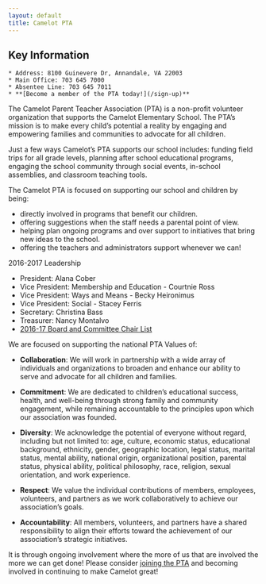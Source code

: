 ```yaml
---
layout: default
title: Camelot PTA
---
```


## Key Information
    * Address: 8100 Guinevere Dr, Annandale, VA 22003
    * Main Office: 703 645 7000
    * Absentee Line: 703 645 7011
    * **[Become a member of the PTA today!](/sign-up)**

The Camelot Parent Teacher Association (PTA) is a non-profit volunteer organization that supports the Camelot Elementary School. The PTA’s mission is to make every child’s potential a reality by engaging and empowering families and communities to advocate for all children.

Just a few ways Camelot’s PTA supports our school  includes: funding field trips for all grade levels, planning after school educational programs, engaging the school community through social events, in-school assemblies, and classroom teaching tools.

The Camelot PTA is focused on supporting our school and children by being:
  * directly involved in programs that benefit our children.
  * offering suggestions when the staff needs a parental point of view.
  * helping plan ongoing programs and over support to initiatives that bring new ideas to the school.
  * offering the teachers and administrators support whenever we can!

2016-2017 Leadership
  * President: Alana Cober
  * Vice President: Membership and Education - Courtnie Ross
  * Vice President: Ways and Means - Becky Heironimus
  * Vice President: Social - Stacey Ferris
  * Secretary: Christina Bass
  * Treasurer: Nancy Montalvo
  * [2016-17 Board and Committee Chair List](https://docs.google.com/document/d/1pFvn3beiroFeJCT0jct_GjDbyLMFTwKA8kZmMLkNiKI/edit?usp=sharing)

We are focused on supporting the national PTA Values of: 

  * **Collaboration**: We will work in partnership with a wide array of individuals and organizations to broaden and enhance our ability to serve and advocate for all children and families.

  * **Commitment**: We are dedicated to children’s educational success, health, and well-being through strong family and community engagement, while remaining accountable to the principles upon which our association was founded.

  * **Diversity**: We acknowledge the potential of everyone without regard, including but not limited to: age, culture, economic status, educational background, ethnicity, gender, geographic location, legal status, marital status, mental ability, national origin, organizational position, parental status, physical ability, political philosophy, race, religion, sexual orientation, and work experience.

  * **Respect**: We value the individual contributions of members, employees, volunteers, and partners as we work collaboratively to achieve our association’s goals.

  * **Accountability**: All members, volunteers, and partners have a shared responsibility to align their efforts toward the achievement of our association’s strategic initiatives.

It is through ongoing involvement where the more of us that are involved the more we can get done! Please consider [joining the PTA](/sign-up) and becoming involved in continuing to make Camelot great!
